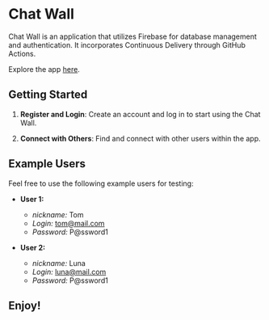 # Chat Wall

Chat Wall is an application that utilizes Firebase for database management and authentication. It incorporates Continuous Delivery through GitHub Actions.

Explore the app [here](https://wall-chat-69c60.web.app).

## Getting Started

1. **Register and Login**: Create an account and log in to start using the Chat Wall.

2. **Connect with Others**: Find and connect with other users within the app.

## Example Users

Feel free to use the following example users for testing:

- **User 1:**
  - *nickname:* Tom
  - *Login:* tom@mail.com
  - *Password:* P@ssword1

- **User 2:**
  - *nickname:* Luna
  - *Login:* luna@mail.com
  - *Password:* P@ssword1

## Enjoy!
